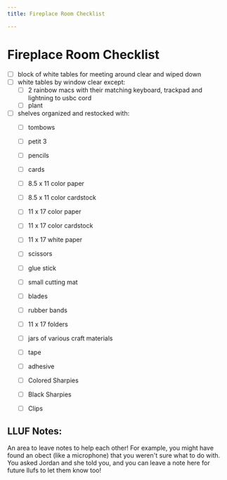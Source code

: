 ```yaml
---
title: Fireplace Room Checklist

---
```


# Fireplace Room Checklist


- [ ] block of white tables for meeting around clear and wiped down
- [ ] white tables by window clear except:
    - [ ] 2 rainbow macs with their matching keyboard, trackpad and lightning to usbc cord
    - [ ] plant
- [ ] shelves organized and restocked with:
    - [ ] tombows
    - [ ] petit 3
    - [ ] pencils
    - [ ] cards
    - [ ] 8.5 x 11 color paper 
    - [ ] 8.5 x 11 color cardstock 
    - [ ] 11 x 17 color paper
    - [ ] 11 x 17 color cardstock
    - [ ] 11 x 17 white paper
    - [ ] scissors
    - [ ] glue stick
    - [ ] small cutting mat
    - [ ] blades
    - [ ] rubber bands
    - [ ] 11 x 17 folders
    - [ ] jars of various craft materials
    - [ ] tape
    - [ ] adhesive
    - [ ] Colored Sharpies
    - [ ] Black Sharpies 
    - [ ] Clips


## LLUF Notes:
An area to leave notes to help each other! For example, you might have found an obect (like a microphone) that you weren't sure what to do with. You asked Jordan and she told you, and you can leave a note here for future llufs to let them know too!
